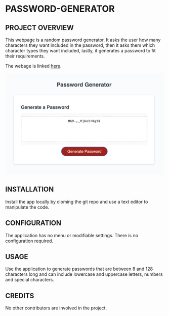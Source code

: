 # PASSWORD-GENERATOR

## PROJECT OVERVIEW
This webpage is a random password generator. It asks the user how many characters they want included in the password, then it asks them which character types they want included, lastly, it generates a password to fit their requirements. 

The webage is linked [here](https://millersg47.github.io/password-generator/).

![The Password Generator application displays a red button to "Generate Password" and in the dashed bordered box a password example is shown.](./assets/password-generator-screenshot.png)

## INSTALLATION
Install the app locally by cloming the git repo and use a text editor to manipulate the code. 

## CONFIGURATION
The application has no menu or modifiable settings. There is no configuration required.

## USAGE
Use the application to generate passwords that are between 8 and 128 characters long and can include lowercase and uppercase letters, numbers and special characters. 

## CREDITS
No other contributors are involved in the project. 
